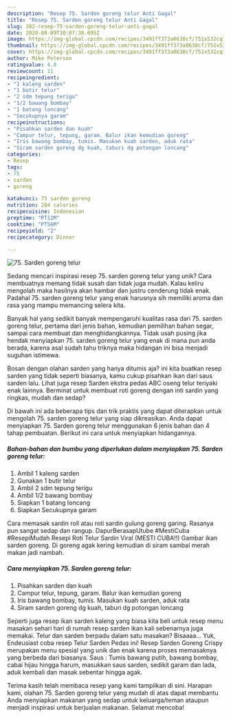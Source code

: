 ```yaml
---
description: "Resep 75. Sarden goreng telur Anti Gagal"
title: "Resep 75. Sarden goreng telur Anti Gagal"
slug: 382-resep-75-sarden-goreng-telur-anti-gagal
date: 2020-08-09T10:07:38.695Z
image: https://img-global.cpcdn.com/recipes/3491ff373a0638cf/751x532cq70/75-sarden-goreng-telur-foto-resep-utama.jpg
thumbnail: https://img-global.cpcdn.com/recipes/3491ff373a0638cf/751x532cq70/75-sarden-goreng-telur-foto-resep-utama.jpg
cover: https://img-global.cpcdn.com/recipes/3491ff373a0638cf/751x532cq70/75-sarden-goreng-telur-foto-resep-utama.jpg
author: Mike Peterson
ratingvalue: 4.8
reviewcount: 11
recipeingredient:
- "1 kaleng sarden"
- "1 butir telur"
- "2 sdm tepung terigu"
- "1/2 bawang bombay"
- "1 batang loncang"
- "Secukupnya garam"
recipeinstructions:
- "Pisahkan sarden dan kuah"
- "Campur telur, tepung, garam. Balur ikan kemudian goreng"
- "Iris bawang bombay, tumis. Masukan kuah sarden, aduk rata"
- "Siram sarden goreng dg kuah, taburi dg potongan loncang"
categories:
- Resep
tags:
- 75
- sarden
- goreng

katakunci: 75 sarden goreng 
nutrition: 284 calories
recipecuisine: Indonesian
preptime: "PT12M"
cooktime: "PT56M"
recipeyield: "2"
recipecategory: Dinner

---
```



![75. Sarden goreng telur](https://img-global.cpcdn.com/recipes/3491ff373a0638cf/751x532cq70/75-sarden-goreng-telur-foto-resep-utama.jpg)

Sedang mencari inspirasi resep 75. sarden goreng telur yang unik? Cara membuatnya memang tidak susah dan tidak juga mudah. Kalau keliru mengolah maka hasilnya akan hambar dan justru cenderung tidak enak. Padahal 75. sarden goreng telur yang enak harusnya sih memiliki aroma dan rasa yang mampu memancing selera kita.

Banyak hal yang sedikit banyak mempengaruhi kualitas rasa dari 75. sarden goreng telur, pertama dari jenis bahan, kemudian pemilihan bahan segar, sampai cara membuat dan menghidangkannya. Tidak usah pusing jika hendak menyiapkan 75. sarden goreng telur yang enak di mana pun anda berada, karena asal sudah tahu triknya maka hidangan ini bisa menjadi suguhan istimewa.

Bosan dengan olahan sarden yang hanya ditumis aja? ini kita buatkan resep sarden yang tidak seperti biasanya, kamu cukup pisahkan ikan dari saus sarden lalu. Lihat juga resep Sarden ekstra pedas ABC oseng telur teriyaki enak lainnya. Berminat untuk membuat roti goreng dengan inti sardin yang ringkas, mudah dan sedap?


Di bawah ini ada beberapa tips dan trik praktis yang dapat diterapkan untuk mengolah 75. sarden goreng telur yang siap dikreasikan. Anda dapat menyiapkan 75. Sarden goreng telur menggunakan 6 jenis bahan dan 4 tahap pembuatan. Berikut ini cara untuk menyiapkan hidangannya.

<!--inarticleads1-->

##### Bahan-bahan dan bumbu yang diperlukan dalam menyiapkan 75. Sarden goreng telur:

1. Ambil 1 kaleng sarden
1. Gunakan 1 butir telur
1. Ambil 2 sdm tepung terigu
1. Ambil 1/2 bawang bombay
1. Siapkan 1 batang loncang
1. Siapkan Secukupnya garam


Cara memasak sardin roll atau roti sardin gulung goreng garing. Rasanya pun sangat sedap dan rangup. DapurBerasapUtube #MestiCuba #ResepiMudah Resepi Roti Telur Sardin Viral (MESTI CUBA!!) Gambar ikan sarden goreng. Di goreng agak kering kemudian di siram sambal merah makan jadi nambah. 

<!--inarticleads2-->

##### Cara menyiapkan 75. Sarden goreng telur:

1. Pisahkan sarden dan kuah
1. Campur telur, tepung, garam. Balur ikan kemudian goreng
1. Iris bawang bombay, tumis. Masukan kuah sarden, aduk rata
1. Siram sarden goreng dg kuah, taburi dg potongan loncang


Seperti juga resep ikan sarden kaleng yang biasa kita beli untuk resep menu masakan sehari hari di rumah resep sarden ikan kali sebenarnya juga memakai. Telur dan sarden berpadu dalam satu masakan? Bisaaaa… Yuk, Endeusiast coba resep Telur Sarden Pedas ini! Resep Sarden Goreng Crispy merupakan menu spesial yang unik dan enak karena proses memasaknya yang berbeda dari biasanya. Saus : Tumis bawang putih, bawang bombay, cabai hijau hingga harum, masukkan saus sarden, sedikit garam dan lada, aduk kembali dan masak sebentar hingga agak. 

Terima kasih telah membaca resep yang kami tampilkan di sini. Harapan kami, olahan 75. Sarden goreng telur yang mudah di atas dapat membantu Anda menyiapkan makanan yang sedap untuk keluarga/teman ataupun menjadi inspirasi untuk berjualan makanan. Selamat mencoba!
